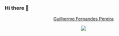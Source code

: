 ### Hi there 👋

<p align="center">
  <a href="https://github.com/GuiFP01">Guilherme Fernandes Pereira</a>
</p>

<p align="center">
  <img src="https://readme-typing-svg.demolab.com?font=Fira+Code&weight=500&pause=1000&color=800000&center=true&random=false&width=535&lines=Front-end+web+developer;Passionate+about+nature+and+photography;Full+time+learner"/>
</p>

<!--
**GuiFP01/GuiFP01** is a ✨ _special_ ✨ repository because its `README.md` (this file) appears on your GitHub profile.

Here are some ideas to get you started:

- 🔭 I’m currently working on ...
- 🌱 I’m currently learning ...
- 👯 I’m looking to collaborate on ...
- 🤔 I’m looking for help with ...
- 💬 Ask me about ...
- 📫 How to reach me: ...
- 😄 Pronouns: ...
- ⚡ Fun fact: ...
-->

